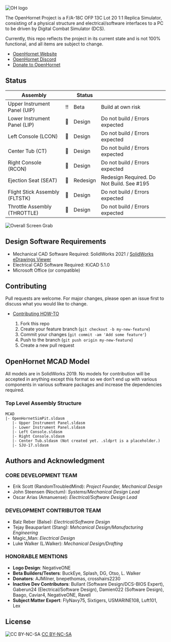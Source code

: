 ![OH logo](https://github.com/jrsteensen/OpenHornet/blob/master/images/Logo/open_hornet_horizontal_final.png)

The OpenHornet Project is a F/A-18C OFP 13C Lot 20 1:1 Replica Simulator, consisting of a physical structure and electrical/software interfaces to a PC to be driven by Digital Combat Simulator (DCS).

Currently, this repo reflects the project in its current state and is not 100% functional, and all items are subject to change.

* [OpenHornet Website](https://www.openhornet.com)
* [OpenHornet Discord](https://discord.gg/G5PA5ju)
* [Donate to OpenHornet](https://www.openhornet.com/campaigns/donate/)

## Status
| Assembly                       |                 | Status |                                |
|--------------------------------|:---------------:|--------|--------------------------------|
| Upper Instrument Panel (UIP)   |    :bangbang:   | Beta   | Build at own risk              |
| Lower Instrument Panel (LIP)   | :no_entry_sign: | Design | Do not build / Errors expected |
| Left Console (LCON)            | :no_entry_sign: | Design | Do not build / Errors expected |
| Center Tub (CT)                | :no_entry_sign: | Design | Do not build / Errors expected |
| Right Console (RCON)           | :no_entry_sign: | Design | Do not build / Errors expected |
| Ejection Seat (SEAT)           | :no_entry_sign: | Redesign | Redesign Required. Do Not Build. See #195 |
| Flight Stick Assembly (FLTSTK) | :no_entry_sign: | Design | Do not build / Errors expected |
| Throttle Assembly (THROTTLE)   | :no_entry_sign: | Design | Do not build / Errors expected |

![Overall Screen Grab](https://github.com/jrsteensen/OpenHornet/blob/master/images/Glareshields.2019.10.21.PNG)

## Design Software Requirements

* Mechanical CAD Software Required: SolidWorks 2021 / [SolidWorks eDrawings Viewer](https://www.solidworks.com/sw/support/eDrawings/e2_register.htm)
* Electrical CAD Software Required: KiCAD 5.1.0
* Microsoft Office (or compatible)

## Contributing
Pull requests are welcome. For major changes, please open an issue first to discuss what you would like to change.

* [Contributing HOW-TO](CONTRIBUTING.md)

    1. Fork this repo
    1. Create your feature branch (`git checkout -b my-new-feature`)
    1. Commit your changes (`git commit -am 'Add some feature'`)
    1. Push to the branch (`git push origin my-new-feature`)
    1. Create a new pull request

## OpenHornet MCAD Model

All models are in SolidWorks 2019. No models for contribution will be accepted in anything except this format so we don't end up with various components in various software packages and increase the dependencies required.

### Top Level Assembly Structure

```
MCAD
|- OpenHornetSimPit.sldasm
   |- Upper Instrument Panel.sldasm
   |- Lower Instrument Panel.sldasm
   |- Left Console.sldasm
   |- Right Console.sldasm
   |- Center Tub.sldasm (Not created yet. .sldprt is a placeholder.)
   |- SJU-17.sldasm
```

## Authors and Acknowledgment

### CORE DEVELOPMENT TEAM
* Erik Scott (RandomTroubledMind): _Project Founder, Mechanical Design_
* John Steensen (Noctum): _Systems/Mechanical Design Lead_
* Oscar Arias (Amanuense): _Electrical/Software Design Lead_

### DEVELOPMENT CONTRIBUTOR TEAM
* Balz Reber (Balse): _Electrical/Software Design_
* Tejay Beauparlant (Stang): _Mehcanical Design/Manufacturing Engineering_
* Magic_Man: _Electrical Design_
* Luke Walker (L.Walker): _Mechanical Design/Drafting_

### HONORABLE MENTIONS
* __Logo Design__: NegativeONE
* __Beta Builders/Testers__: BuckEye, Splash, DG, Otso, L. Walker
* __Donators__: AJMilner, bnepethomas, crosshairs2230
* __Inactive Dev Contributors__: Bullant (Software Design/DCS-BIOS Expert), Gaberun24 (Electrical/Software Design), Damien022 (Software Design), Baago, Caviar4, NegativeONE, Ravell
* **Subject Matter Expert**: FlyNavy75, Sixtigers, USMARINE108, Luft101, Lex

## License
![CC BY-NC-SA](https://i.creativecommons.org/l/by-nc-sa/4.0/88x31.png "CC BY-NC-SA")
[CC BY-NC-SA](http://creativecommons.org/licenses/by-nc-sa/4.0/)

